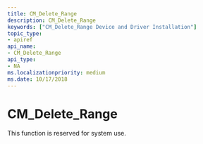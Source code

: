 ```yaml
---
title: CM_Delete_Range
description: CM_Delete_Range
keywords: ["CM_Delete_Range Device and Driver Installation"]
topic_type:
- apiref
api_name:
- CM_Delete_Range
api_type:
- NA
ms.localizationpriority: medium
ms.date: 10/17/2018
---
```


# CM_Delete_Range

This function is reserved for system use.
